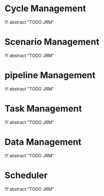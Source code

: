 # Cycle Management

!!! abstract "TODO JRM"

# Scenario Management

!!! abstract "TODO JRM"

# pipeline Management

!!! abstract "TODO JRM"

# Task Management

!!! abstract "TODO JRM"

# Data Management

!!! abstract "TODO JRM"

# Scheduler

!!! abstract "TODO JRM"
